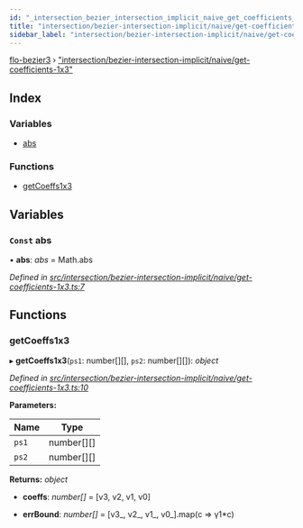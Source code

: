 ```yaml
---
id: "_intersection_bezier_intersection_implicit_naive_get_coefficients_1x3_"
title: "intersection/bezier-intersection-implicit/naive/get-coefficients-1x3"
sidebar_label: "intersection/bezier-intersection-implicit/naive/get-coefficients-1x3"
---
```


[flo-bezier3](../globals.md) › ["intersection/bezier-intersection-implicit/naive/get-coefficients-1x3"](_intersection_bezier_intersection_implicit_naive_get_coefficients_1x3_.md)

## Index

### Variables

* [abs](_intersection_bezier_intersection_implicit_naive_get_coefficients_1x3_.md#const-abs)

### Functions

* [getCoeffs1x3](_intersection_bezier_intersection_implicit_naive_get_coefficients_1x3_.md#getcoeffs1x3)

## Variables

### `Const` abs

• **abs**: *abs* = Math.abs

*Defined in [src/intersection/bezier-intersection-implicit/naive/get-coefficients-1x3.ts:7](https://github.com/FlorisSteenkamp/FloBezier/blob/6f79660/src/intersection/bezier-intersection-implicit/naive/get-coefficients-1x3.ts#L7)*

## Functions

###  getCoeffs1x3

▸ **getCoeffs1x3**(`ps1`: number[][], `ps2`: number[][]): *object*

*Defined in [src/intersection/bezier-intersection-implicit/naive/get-coefficients-1x3.ts:10](https://github.com/FlorisSteenkamp/FloBezier/blob/6f79660/src/intersection/bezier-intersection-implicit/naive/get-coefficients-1x3.ts#L10)*

**Parameters:**

Name | Type |
------ | ------ |
`ps1` | number[][] |
`ps2` | number[][] |

**Returns:** *object*

* **coeffs**: *number[]* = [v3, v2, v1, v0]

* **errBound**: *number[]* = [v3_, v2_, v1_, v0_].map(c => γ1*c)
